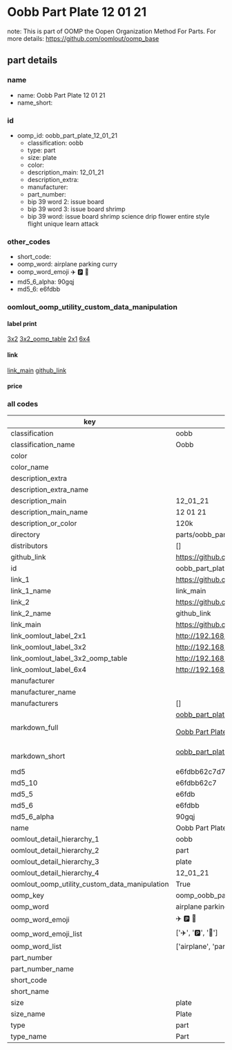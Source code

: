 # Oobb Part Plate 12 01 21  

note: This is part of OOMP the Oopen Organization Method For Parts. For more details: https://github.com/oomlout/oomp_base

##  part details





### name
* name: Oobb Part Plate 12 01 21
* name_short: 
### id
* oomp_id: oobb_part_plate_12_01_21
  * classification: oobb
  * type: part
  * size: plate
  * color: 
  * description_main: 12_01_21
  * description_extra: 
  * manufacturer: 
  * part_number: 
  * bip 39 word 2: issue board
  * bip 39 word 3: issue board shrimp
  * bip 39 word: issue board shrimp science drip flower entire style flight unique learn attack

### other_codes
* short_code: 
* oomp_word: airplane parking curry
* oomp_word_emoji :airplane: :parking: :curry:
* md5_6_alpha: 90gqj
* md5_6: e6fdbb






### oomlout_oomp_utility_custom_data_manipulation
#### label print
[3x2](http://192.168.1.245:1112/?label=oomp%2090gqj)
[3x2_oomp_table](http://192.168.1.107:1112/?label=oomp%2090gqj)
[2x1](http://192.168.1.242:1112/?label=oomp%2090gqj)
[6x4](http://192.168.1.55:1112/?label=oomp%2090gqj)    

#### link

[link_main](https://github.com/oomlout/oomlout_oomp_current_version_messy/tree/main/parts/oobb_part_plate_12_01_21) [github_link](https://github.com/oomlout/oomlout_oomp_part_src/tree/main/parts/oobb_part_plate_12_01_21)                             

#### price







### all codes 
| key | value |  
| --- | --- |  
| classification | oobb |  
| classification_name | Oobb |  
| color |  |  
| color_name |  |  
| description_extra |  |  
| description_extra_name |  |  
| description_main | 12_01_21 |  
| description_main_name | 12 01 21 |  
| description_or_color | 120k |  
| directory | parts/oobb_part_plate_12_01_21 |  
| distributors | [] |  
| github_link | https://github.com/oomlout/oomlout_oomp_part_src/tree/main/parts/oobb_part_plate_12_01_21 |  
| id | oobb_part_plate_12_01_21 |  
| link_1 | https://github.com/oomlout/oomlout_oomp_current_version_messy/tree/main/parts/oobb_part_plate_12_01_21 |  
| link_1_name | link_main |  
| link_2 | https://github.com/oomlout/oomlout_oomp_part_src/tree/main/parts/oobb_part_plate_12_01_21 |  
| link_2_name | github_link |  
| link_main | https://github.com/oomlout/oomlout_oomp_current_version_messy/tree/main/parts/oobb_part_plate_12_01_21 |  
| link_oomlout_label_2x1 | http://192.168.1.242:1112/?label=oomp%2090gqj |  
| link_oomlout_label_3x2 | http://192.168.1.245:1112/?label=oomp%2090gqj |  
| link_oomlout_label_3x2_oomp_table | http://192.168.1.107:1112/?label=oomp%2090gqj |  
| link_oomlout_label_6x4 | http://192.168.1.55:1112/?label=oomp%2090gqj |  
| manufacturer |  |  
| manufacturer_name |  |  
| manufacturers | [] |  
| markdown_full | [oobb_part_plate_12_01_21](https://github.com/oomlout/oomlout_oomp_current_version_messy/tree/main/parts/oobb_part_plate_12_01_21)<br>[](https://github.com/oomlout/oomlout_oomp_current_version_messy/tree/main/parts/oobb_part_plate_12_01_21)<br>[Oobb Part Plate 12 01 21](https://github.com/oomlout/oomlout_oomp_current_version_messy/tree/main/parts/oobb_part_plate_12_01_21)<br><br> |  
| markdown_short | [oobb_part_plate_12_01_21](https://github.com/oomlout/oomlout_oomp_current_version_messy/tree/main/parts/oobb_part_plate_12_01_21)<br><br> |  
| md5 | e6fdbb62c7d7c97166219c0f8e462bb5 |  
| md5_10 | e6fdbb62c7 |  
| md5_5 | e6fdb |  
| md5_6 | e6fdbb |  
| md5_6_alpha | 90gqj |  
| name | Oobb Part Plate 12 01 21 |  
| oomlout_detail_hierarchy_1 | oobb |  
| oomlout_detail_hierarchy_2 | part |  
| oomlout_detail_hierarchy_3 | plate |  
| oomlout_detail_hierarchy_4 | 12_01_21 |  
| oomlout_oomp_utility_custom_data_manipulation | True |  
| oomp_key | oomp_oobb_part_plate_12_01_21 |  
| oomp_word | airplane parking curry |  
| oomp_word_emoji | :airplane: :parking: :curry: |  
| oomp_word_emoji_list | [':airplane:', ':parking:', ':curry:'] |  
| oomp_word_list | ['airplane', 'parking', 'curry'] |  
| part_number |  |  
| part_number_name |  |  
| short_code |  |  
| short_name |  |  
| size | plate |  
| size_name | Plate |  
| type | part |  
| type_name | Part |  
